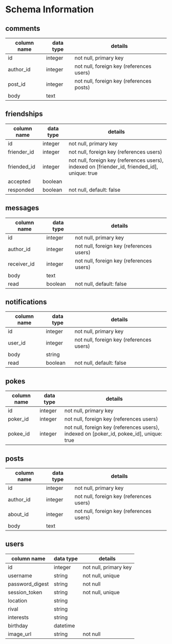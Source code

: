 # Schema Information

## comments
column name | data type | details
------------|-----------|-----------------------
id          | integer   | not null, primary key
author_id   | integer   | not null, foreign key (references users)
post_id     | integer   | not null, foreign key (references posts)
body        | text      |

## friendships
column name | data type | details
------------|-----------|-----------------------
id          | integer   | not null, primary key
friender_id | integer   | not null, foreign key (references users)
friended_id | integer   | not null, foreign key (references users), indexed on [friender_id, friended_id], unique: true
accepted    | boolean   | 
responded   | boolean   | not null, default: false

## messages
column name | data type | details
------------|-----------|-----------------------
id          | integer   | not null, primary key
author_id   | integer   | not null, foreign key (references users)
receiver_id | integer   | not null, foreign key (references users)
body        | text      |
read        | boolean   | not null, default: false

## notifications
column name | data type | details
------------|-----------|-----------------------
id          | integer   | not null, primary key
user_id     | integer   | not null, foreign key (references users)
body        | string    |
read        | boolean   | not null, default: false

## pokes
column name | data type | details
------------|-----------|-----------------------
id          | integer   | not null, primary key
poker_id    | integer   | not null, foreign key (references users)
pokee_id    | integer   | not null, foreign key (references users), indexed on [poker_id, pokee_id], unique: true

## posts
column name | data type | details
------------|-----------|-----------------------
id          | integer   | not null, primary key
author_id   | integer   | not null, foreign key (references users)
about_id    | integer   | not null, foreign key (references users)
body        | text      |

## users
column name     | data type | details
----------------|-----------|-----------------------
id              | integer   | not null, primary key
username        | string    | not null, unique
password_digest | string    | not null
session_token   | string    | not null, unique
location        | string    |
rival           | string    |
interests       | string    |
birthday        | datetime  |
image_url       | string    | not null


